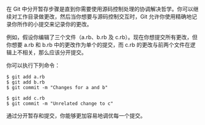 在 Git 中分开暂存步骤是直到你需要使用源码控制处理的协调解决哲学。你可以继续对工作目录做更改，然后当你想要与源码控制交互时，Git 允许你使用精确地记录你所作的小提交来记录你的更改。

例如，假设你编辑了三个文件（a.rb、b.rb 及 c.rb）。现在你想提交所有更改，但你想要 a.rb 和 b.rb 中的更改作为单个的提交，而 c.rb 的更改与前两个文件在逻辑上不相关，那么应该分开提交。

你可以执行下列命令：

```
$ git add a.rb
$ git add b.rb
$ git commit -m "Changes for a and b"

$ git add c.rb
$ git commit -m "Unrelated change to c"
```

通过分开暂存和提交，你能够更加容易地调优每一个提交。